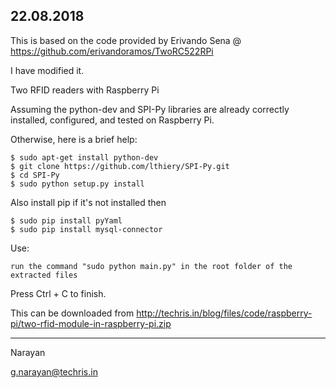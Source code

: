 22.08.2018
------------

This is based on the code provided by Erivando Sena @ https://github.com/erivandoramos/TwoRC522RPi

I have modified it. 


Two RFID readers with Raspberry Pi

Assuming the python-dev and SPI-Py libraries are already correctly installed, configured, and tested on Raspberry Pi.

Otherwise, here is a brief help:
```{r, engine='bash', count_lines}
$ sudo apt-get install python-dev
$ git clone https://github.com/lthiery/SPI-Py.git
$ cd SPI-Py
$ sudo python setup.py install
```

Also install pip if it's not installed then
```{r, engine='bash', count_lines}
$ sudo pip install pyYaml
$ sudo pip install mysql-connector
```
Use: 
```
run the command "sudo python main.py" in the root folder of the extracted files
```
Press Ctrl + C to finish.

This can be downloaded from http://techris.in/blog/files/code/raspberry-pi/two-rfid-module-in-raspberry-pi.zip

-------------

Narayan

g.narayan@techris.in
